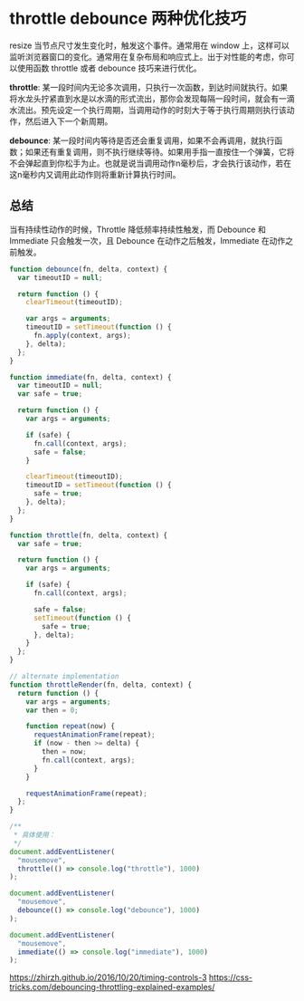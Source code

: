# throttle debounce 两种优化技巧

resize 当节点尺寸发生变化时，触发这个事件。通常用在 window 上，这样可以监听浏览器窗口的变化。通常用在复杂布局和响应式上。出于对性能的考虑，你可以使用函数 throttle 或者 debounce 技巧来进行优化。

**throttle**: 某一段时间内无论多次调用，只执行一次函数，到达时间就执行。如果将水龙头拧紧直到水是以水滴的形式流出，那你会发现每隔一段时间，就会有一滴水流出。预先设定一个执行周期，当调用动作的时刻大于等于执行周期则执行该动作，然后进入下一个新周期。

**debounce**: 某一段时间内等待是否还会重复调用，如果不会再调用，就执行函数；如果还有重复调用，则不执行继续等待。如果用手指一直按住一个弹簧，它将不会弹起直到你松手为止。也就是说当调用动作n毫秒后，才会执行该动作，若在这n毫秒内又调用此动作则将重新计算执行时间。

## 总结

当有持续性动作的时候，Throttle 降低频率持续性触发，而 Debounce 和 Immediate 只会触发一次，且 Debounce 在动作之后触发，Immediate 在动作之前触发。

```javascript
function debounce(fn, delta, context) {
  var timeoutID = null;

  return function () {
    clearTimeout(timeoutID);

    var args = arguments;
    timeoutID = setTimeout(function () {
      fn.apply(context, args);
    }, delta);
  };
}

function immediate(fn, delta, context) {
  var timeoutID = null;
  var safe = true;

  return function () {
    var args = arguments;

    if (safe) {
      fn.call(context, args);
      safe = false;
    }

    clearTimeout(timeoutID);
    timeoutID = setTimeout(function () {
      safe = true;
    }, delta);
  };
}

function throttle(fn, delta, context) {
  var safe = true;

  return function () {
    var args = arguments;

    if (safe) {
      fn.call(context, args);

      safe = false;
      setTimeout(function () {
        safe = true;
      }, delta);
    }
  };
}

// alternate implementation
function throttleRender(fn, delta, context) {
  return function () {
    var args = arguments;
    var then = 0;

    function repeat(now) {
      requestAnimationFrame(repeat);
      if (now - then >= delta) {
        then = now;
        fn.call(context, args);
      }
    }

    requestAnimationFrame(repeat);
  };
}

/**
 * 具体使用：
 */
document.addEventListener(
  "mousemove",
  throttle(() => console.log("throttle"), 1000)
);

document.addEventListener(
  "mousemove",
  debounce(() => console.log("debounce"), 1000)
);

document.addEventListener(
  "mousemove",
  immediate(() => console.log("immediate"), 1000)
);
```

<https://zhirzh.github.io/2016/10/20/timing-controls-3>
<https://css-tricks.com/debouncing-throttling-explained-examples/>